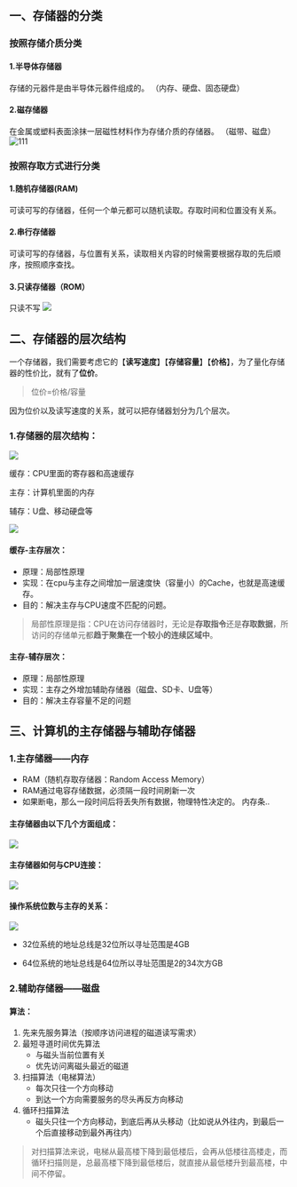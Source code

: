 ## 一、存储器的分类

### 按照存储介质分类
#### 1.半导体存储器
存储的元器件是由半导体元器件组成的。
（内存、硬盘、固态硬盘）
#### 2.磁存储器
在金属或塑料表面涂抹一层磁性材料作为存储介质的存储器。
（磁带、磁盘）
![111](http://github-file.oss-cn-qingdao.aliyuncs.com/pasteimageintomarkdown/2020-05-28/6471911315200.png?Expires=4744235875&OSSAccessKeyId=cvgjblZ7B5QOULwM&Signature=0h%2BsC%2FUlh28%2BipVrlABKgXe3G4Y%3D)

### 按照存取方式进行分类

#### 1.随机存储器(RAM)
可读可写的存储器，任何一个单元都可以随机读取。存取时间和位置没有关系。

#### 2.串行存储器
可读可写的存储器，与位置有关系，读取相关内容的时候需要根据存取的先后顺序，按照顺序查找。

#### 3.只读存储器（ROM）
只读不写
![](http://github-file.oss-cn-qingdao.aliyuncs.com/pasteimageintomarkdown/2020-05-28/6486629523300.png)


## 二、存储器的层次结构
一个存储器，我们需要考虑它的【**读写速度**】【**存储容量**】【**价格**】，为了量化存储器的性价比，就有了**位价**。
> 位价=价格/容量

因为位价以及读写速度的关系，就可以把存储器划分为几个层次。

### 1.存储器的层次结构：
![](http://github-file.oss-cn-qingdao.aliyuncs.com/pasteimageintomarkdown/2020-05-28/6493419068000.png?Expires=4744235896&OSSAccessKeyId=cvgjblZ7B5QOULwM&Signature=ILSuxi9tTGPvigkcOiBDFvY8LMA%3D)



缓存：CPU里面的寄存器和高速缓存

主存：计算机里面的内存

辅存：U盘、移动硬盘等

![](http://github-file.oss-cn-qingdao.aliyuncs.com/pasteimageintomarkdown/2020-05-28/6498969675100.png?Expires=4744235901&OSSAccessKeyId=cvgjblZ7B5QOULwM&Signature=Jwy3jPjlG%2BCD3HWdksq0%2BzHLcq0%3D)

#### 缓存-主存层次：
- 原理：局部性原理
- 实现：在cpu与主存之间增加一层速度快（容量小）的Cache，也就是高速缓存。
- 目的：解决主存与CPU速度不匹配的问题。
> 局部性原理是指：CPU在访问存储器时，无论是**存取指令**还是**存取数据**，所访问的存储单元都**趋于聚集在一个较小的连续区域中**。

#### 主存-辅存层次：
- 原理：局部性原理
- 实现：主存之外增加辅助存储器（磁盘、SD卡、U盘等）
- 目的：解决主存容量不足的问题


## 三、计算机的主存储器与辅助存储器
### 1.主存储器——内存
- RAM（随机存取存储器：Random Access Memory）
- RAM通过电容存储数据，必须隔一段时间刷新一次
- 如果断电，那么一段时间后将丢失所有数据，物理特性决定的。
内存条..

#### 主存储器由以下几个方面组成：
![](http://github-file.oss-cn-qingdao.aliyuncs.com/pasteimageintomarkdown/2020-05-28/6505401955700.png?Expires=4744235908&OSSAccessKeyId=cvgjblZ7B5QOULwM&Signature=jnZ0R9HGe0sU%2FM8ttzOzllVJUuQ%3D)


#### 主存储器如何与CPU连接：
![](http://github-file.oss-cn-qingdao.aliyuncs.com/pasteimageintomarkdown/2020-05-28/6509997594400.png?Expires=4744235912&OSSAccessKeyId=cvgjblZ7B5QOULwM&Signature=J33gvpOoXfRrJXuDEO80uvk4R4A%3D)


#### 操作系统位数与主存的关系：
![](http://github-file.oss-cn-qingdao.aliyuncs.com/pasteimageintomarkdown/2020-05-28/6514103748900.png?Expires=4744235917&OSSAccessKeyId=cvgjblZ7B5QOULwM&Signature=K3EmQaL7QBcQ1BNEFRfiFYCoULI%3D)


- 32位系统的地址总线是32位所以寻址范围是4GB

- 64位系统的地址总线是64位所以寻址范围是2的34次方GB

### 2.辅助存储器——磁盘
#### 算法：
1. 先来先服务算法（按顺序访问进程的磁道读写需求）
2. 最短寻道时间优先算法
    - 与磁头当前位置有关
    - 优先访问离磁头最近的磁道
3. 扫描算法（电梯算法）
    - 每次只往一个方向移动
    - 到达一个方向需要服务的尽头再反方向移动
4. 循环扫描算法
    - 磁头只往一个方向移动，到底后再从头移动（比如说从外往内，到最后一个后直接移动到最外再往内）
> 对扫描算法来说，电梯从最高楼下降到最低楼后，会再从低楼往高楼走，而循环扫描则是，总最高楼下降到最低楼后，就直接从最低楼升到最高楼，中间不停留。
